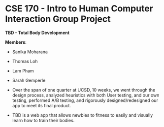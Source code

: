 # CSE 170 - Intro to Human Computer Interaction Group Project

**TBD - Total Body Development** 

**Members:**

- Sanika Moharana
- Thomas Loh
- Lam Pham
- Sarah Gemperle

- Over the span of one quarter at UCSD, 10 weeks, we went through the design process, analyzed heuristics with both User testing, and our own testing, performed A/B testing, and rigorously designed/redesigned our app to meet its final product.

- TBD is a web app that allows newbies to fitness to easily and visually learn how to train their bodies.


